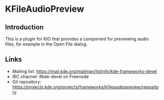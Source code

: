 # KFileAudioPreview

## Introduction

This is a plugin for KIO that provides a component for previewing audio
files, for example in the Open File dialog.

## Links

- Mailing list: <https://mail.kde.org/mailman/listinfo/kde-frameworks-devel>
- IRC channel: #kde-devel on Freenode
- Git repository: <https://projects.kde.org/projects/frameworks/kfileaudiopreview/repository>
